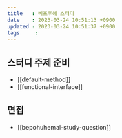 ```yaml
---
title   : 베포후헤 스터디
date    : 2023-03-24 10:51:13 +0900
updated : 2023-03-24 10:51:37 +0900
tags     : 
---
```


## 스터디 주제 준비

- [[default-method]]
- [[functional-interface]]

## 면접
- [[bepohuhemal-study-question]]